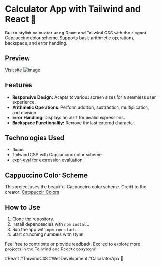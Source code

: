 # Calculator App with Tailwind and React 🧮

Built a stylish calculator using React and Tailwind CSS with the elegant Cappuccino color scheme. Supports basic arithmetic operations, backspace, and error handling.
## Preview
[Visit site](https://vikram-parashar.github.io/js-calculator/)
![image](https://github.com/vikram-parashar/js-calculator/assets/138557075/6e043456-8d03-4467-b88c-a0a1b011900f)

## Features
- **Responsive Design:** Adapts to various screen sizes for a seamless user experience.
- **Arithmetic Operations:** Perform addition, subtraction, multiplication, and division.
- **Error Handling:** Displays an alert for invalid expressions.
- **Backspace Functionality:** Remove the last entered character.

## Technologies Used
- React
- Tailwind CSS with Cappuccino color scheme
- [expr-eval](https://www.npmjs.com/package/expr-eval) for expression evaluation

## Cappuccino Color Scheme
This project uses the beautiful Cappuccino color scheme. Credit to the creator: [Catppuccin Colors](https://github.com/catppuccin)

## How to Use
1. Clone the repository.
2. Install dependencies with `npm install`.
3. Run the app with `npm run start`.
4. Start crunching numbers with style!

Feel free to contribute or provide feedback. Excited to explore more projects in the Tailwind and React ecosystem!

#React #TailwindCSS #WebDevelopment #CalculatorApp 🚀
